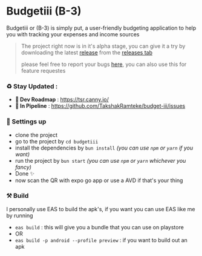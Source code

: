 # Budgetiii (B-3)

Budgetiii or (B-3) is simply put, a user-friendly budgeting application to help you with tracking your expenses and income sources

> The project right now is in it's alpha stage, you can give it a try by downloading the latest [release](https://github.com/TakshakRamteke/budget-iii/releases) from the [releases tab](https://github.com/TakshakRamteke/budget-iii/releases)
> 
> please feel free to report your bugs [here](https://github.com/TakshakRamteke/budget-iii/issues), you can also use this for feature requestes

### ♻️ Stay Updated : 

- **🚡 Dev Roadmap** : https://tsr.canny.io/
- **🎍 In Pipeline** : https://github.com/TakshakRamteke/budget-iii/issues

### 🍒 Settings up
- clone the project
- go to the project by `cd budgetiii`
- install the dependencies by `bun install` *(you can use `npm` or `yarn` if you want)*
- run the project by `bun start` *(you can use `npm` or `yarn` whichever you fancy)*
- Done ✨
- now scan the QR with expo go app or use a AVD if that's your thing

### ⚒️ Build
I personally use EAS to build the apk's, if you want you can use EAS like me by running

- `eas build` : this will give you a bundle that you can use on playstore
- OR
- `eas build -p android --profile preview` : if you want to build out an apk   
